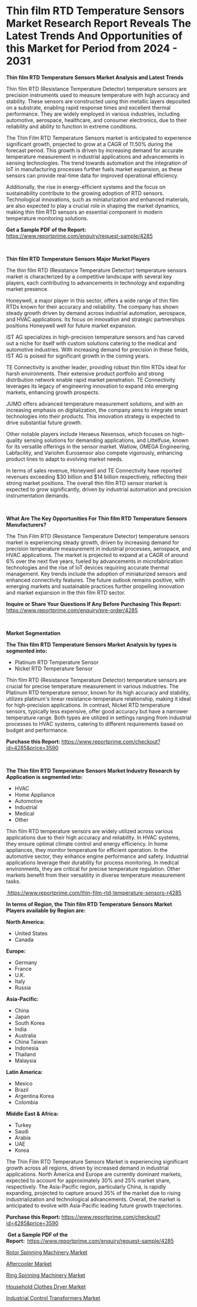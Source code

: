 <p><h1>Thin film RTD Temperature Sensors Market Research Report Reveals The Latest Trends And Opportunities of this Market for Period from 2024 - 2031</h1></p><p><strong>Thin film RTD Temperature Sensors Market Analysis and Latest Trends</strong></p>
<p><p>Thin film RTD (Resistance Temperature Detector) temperature sensors are precision instruments used to measure temperature with high accuracy and stability. These sensors are constructed using thin metallic layers deposited on a substrate, enabling rapid response times and excellent thermal performance. They are widely employed in various industries, including automotive, aerospace, healthcare, and consumer electronics, due to their reliability and ability to function in extreme conditions.</p><p>The Thin Film RTD Temperature Sensors market is anticipated to experience significant growth, projected to grow at a CAGR of 11.50% during the forecast period. This growth is driven by increasing demand for accurate temperature measurement in industrial applications and advancements in sensing technologies. The trend towards automation and the integration of IoT in manufacturing processes further fuels market expansion, as these sensors can provide real-time data for improved operational efficiency.</p><p>Additionally, the rise in energy-efficient systems and the focus on sustainability contribute to the growing adoption of RTD sensors. Technological innovations, such as miniaturization and enhanced materials, are also expected to play a crucial role in shaping the market dynamics, making thin film RTD sensors an essential component in modern temperature monitoring solutions.</p></p>
<p><strong>Get a Sample PDF of the Report:&nbsp;</strong> <a href="https://www.reportprime.com/enquiry/request-sample/4285">https://www.reportprime.com/enquiry/request-sample/4285</a></p>
<p>&nbsp;</p>
<p><strong>Thin film RTD Temperature Sensors Major Market Players</strong></p>
<p><p>The thin film RTD (Resistance Temperature Detector) temperature sensors market is characterized by a competitive landscape with several key players, each contributing to advancements in technology and expanding market presence. </p><p>Honeywell, a major player in this sector, offers a wide range of thin film RTDs known for their accuracy and reliability. The company has shown steady growth driven by demand across industrial automation, aerospace, and HVAC applications. Its focus on innovation and strategic partnerships positions Honeywell well for future market expansion.</p><p>IST AG specializes in high-precision temperature sensors and has carved out a niche for itself with custom solutions catering to the medical and automotive industries. With increasing demand for precision in these fields, IST AG is poised for significant growth in the coming years.</p><p>TE Connectivity is another leader, providing robust thin film RTDs ideal for harsh environments. Their extensive product portfolio and strong distribution network enable rapid market penetration. TE Connectivity leverages its legacy of engineering innovation to expand into emerging markets, enhancing growth prospects.</p><p>JUMO offers advanced temperature measurement solutions, and with an increasing emphasis on digitalization, the company aims to integrate smart technologies into their products. This innovation strategy is expected to drive substantial future growth.</p><p>Other notable players include Heraeus Nexensos, which focuses on high-quality sensing solutions for demanding applications, and Littelfuse, known for its versatile offerings in the sensor market. Watlow, OMEGA Engineering, Labfacility, and Variohm Eurosensor also compete vigorously, enhancing product lines to adapt to evolving market needs.</p><p>In terms of sales revenue, Honeywell and TE Connectivity have reported revenues exceeding $30 billion and $14 billion respectively, reflecting their strong market positions. The overall thin film RTD sensor market is expected to grow significantly, driven by industrial automation and precision instrumentation demands.</p></p>
<p>&nbsp;</p>
<p><strong>What Are The Key Opportunities For Thin film RTD Temperature Sensors Manufacturers?</strong></p>
<p><p>The Thin Film RTD (Resistance Temperature Detector) temperature sensors market is experiencing steady growth, driven by increasing demand for precision temperature measurement in industrial processes, aerospace, and HVAC applications. The market is projected to expand at a CAGR of around 6% over the next five years, fueled by advancements in microfabrication technologies and the rise of IoT devices requiring accurate thermal management. Key trends include the adoption of miniaturized sensors and enhanced connectivity features. The future outlook remains positive, with emerging markets and sustainable practices further propelling innovation and market expansion in the thin film RTD sector.</p></p>
<p><strong>Inquire or Share Your Questions If Any Before Purchasing This Report:</strong> <a href="https://www.reportprime.com/enquiry/pre-order/4285">https://www.reportprime.com/enquiry/pre-order/4285</a></p>
<p>&nbsp;</p>
<p><strong>Market Segmentation</strong></p>
<p><strong>The Thin film RTD Temperature Sensors Market Analysis by types is segmented into:</strong></p>
<p><ul><li>Platinum RTD Temperature Sensor</li><li>Nickel RTD Temperature Sensor</li></ul></p>
<p><p>Thin film RTD (Resistance Temperature Detector) temperature sensors are crucial for precise temperature measurement in various industries. The Platinum RTD temperature sensor, known for its high accuracy and stability, utilizes platinum's linear resistance-temperature relationship, making it ideal for high-precision applications. In contrast, Nickel RTD temperature sensors, typically less expensive, offer good accuracy but have a narrower temperature range. Both types are utilized in settings ranging from industrial processes to HVAC systems, catering to different requirements based on budget and performance.</p></p>
<p><strong>Purchase this Report:&nbsp;</strong><a href="https://www.reportprime.com/checkout?id=4285&price=3590">https://www.reportprime.com/checkout?id=4285&price=3590</a></p>
<p>&nbsp;</p>
<p><strong>The Thin film RTD Temperature Sensors Market Industry Research by Application is segmented into:</strong></p>
<p><ul><li>HVAC</li><li>Home Appliance</li><li>Automotive</li><li>Industrial</li><li>Medical</li><li>Other</li></ul></p>
<p><p>Thin film RTD temperature sensors are widely utilized across various applications due to their high accuracy and reliability. In HVAC systems, they ensure optimal climate control and energy efficiency. In home appliances, they monitor temperature for efficient operation. In the automotive sector, they enhance engine performance and safety. Industrial applications leverage their durability for process monitoring. In medical environments, they are critical for precise temperature regulation. Other markets benefit from their versatility in diverse temperature measurement tasks.</p></p>
<p><a href="https://www.reportprime.com/thin-film-rtd-temperature-sensors-r4285">&nbsp;https://www.reportprime.com/thin-film-rtd-temperature-sensors-r4285</a></p>
<p><strong>In terms of Region, the Thin film RTD Temperature Sensors Market Players available by Region are:</strong></p>
<p>
    <p> <strong> North America: </strong>
        <ul>
            <li>United States</li>
            <li>Canada</li>
        </ul>
        </p> 
    <p> <strong> Europe: </strong>
        <ul>
            <li>Germany</li>
            <li>France</li>
            <li>U.K.</li>
            <li>Italy</li>
            <li>Russia</li>
        </ul>
        </p> 
    <p> <strong> Asia-Pacific: </strong>
        <ul>
            <li>China</li>
            <li>Japan</li>
            <li>South Korea</li>
            <li>India</li>
            <li>Australia</li>
            <li>China Taiwan</li>
            <li>Indonesia</li>
            <li>Thailand</li>
            <li>Malaysia</li>
        </ul>
        </p> 
    <p> <strong> Latin America: </strong>
        <ul>
            <li>Mexico</li>
            <li>Brazil</li>
            <li>Argentina Korea</li>
            <li>Colombia</li>
        </ul>
        </p> 
    <p> <strong> Middle East & Africa: </strong>
        <ul>
            <li>Turkey</li>
            <li>Saudi</li>
            <li>Arabia</li>
            <li>UAE</li>
            <li>Korea</li>
        </ul>
    </p>
    </p>
<p><p>The Thin Film RTD Temperature Sensors Market is experiencing significant growth across all regions, driven by increased demand in industrial applications. North America and Europe are currently dominant markets, expected to account for approximately 30% and 25% market share, respectively. The Asia-Pacific region, particularly China, is rapidly expanding, projected to capture around 35% of the market due to rising industrialization and technological advancements. Overall, the market is anticipated to evolve with Asia-Pacific leading future growth trajectories.</p></p>
<p><strong>Purchase this Report: </strong><a href="https://www.reportprime.com/checkout?id=4285&price=3590">https://www.reportprime.com/checkout?id=4285&price=3590</a></p>
<p>&nbsp;<strong>Get a Sample PDF of the Report:&nbsp;&nbsp;</strong><a href="https://www.reportprime.com/enquiry/request-sample/4285">https://www.reportprime.com/enquiry/request-sample/4285</a></p>
<p><strong></strong></p>
<p><p><a href="https://issuu.com/reportprime-2/docs/rotor-spinning-machinery-market-siz_adee39cddbd667">Rotor Spinning Machinery Market</a></p><p><a href="https://www.linkedin.com/pulse/aftercooler-market2024-2031-industry-insights-investment-dadjc?trackingId=j1lKMxWFSCOQLWZL7231sQ%3D%3D">Aftercooler Market</a></p><p><a href="https://issuu.com/reportprime-2/docs/ring-spinning-machinery-market-size_b4fd03cad46254">Ring Spinning Machinery Market</a></p><p><a href="https://www.linkedin.com/pulse/household-clothes-dryer-market-trends-detailed-study-its-segmentation-blmie?trackingId=S5QEOOt8TIOMWXuzrCZeUQ%3D%3D">Household Clothes Dryer Market</a></p><p><a href="https://www.linkedin.com/pulse/global-industrial-control-transformers-market-analysis-trends-w2fec?trackingId=q%2Bk0URuNQKWJu1iTqE7aFA%3D%3D">Industrial Control Transformers Market</a></p></p>